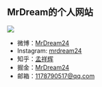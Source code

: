 ## MrDream的个人网站

<img src='https://user-gold-cdn.xitu.io/2017/6/23/bb88d105f368dcfef6d451ae4adfebad'/>

- 微博：[MrDream24](http://weibo.com/117879051)
- Instagram: [mrdream24](https://www.instagram.com/mrdream24/)
- 知乎：[孟祥辉](https://www.zhihu.com/people/mrdream24/)
- 掘金：[MrDream24](https://juejin.im/user/56a319852e958a0059576864)
- 邮箱：1178790517@qq.com

